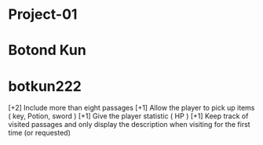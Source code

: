 # Project-01

# Botond Kun

# botkun222

[+2] Include more than eight passages 
[+1] Allow the player to pick up items ( key, Potion, sword )
[+1] Give the player statistic ( HP )
[+1] Keep track of visited passages and only display the description when visiting for the first time (or requested)

